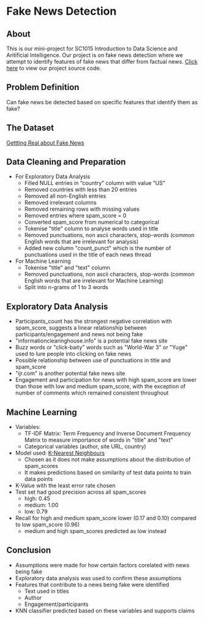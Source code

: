 # Fake News Detection
## About
This is our mini-project for SC1015 Introduction to Data Science and Aritificial Intelligence. Our project is on fake news detection where we attempt to identify features of fake news that differ from factual news. [Click here](https://github.com/cplAloysius/SC7_Group4_MiniProject/blob/main/DataPrep%2BEDA%2BML.ipynb) to view our project source code.
## Problem Definition
Can fake news be detected based on specific features that identify them as fake?
## The Dataset
[Gettting Real about Fake News](https://www.kaggle.com/datasets/mrisdal/fake-news)
## Data Cleaning and Preparation
- For Exploratory Data Analysis
  - Filled NULL entries in “country” column with value “US”
  - Removed countries with less than 20 entries
  - Removed all non-English entries
  - Removed irrelevant columns
  - Removed remaining rows with missing values
  - Removed entries where spam_score = 0
  - Converted spam_score from numerical to categorical
  - Tokenise "title" column to analyse words used in title
  - Removed punctuations, non ascii characters, stop-words (common English words that are irrelevant for analysis)
  - Added new column "count_punct" which is the number of punctuations used in the title of each news thread
- For Machine Learning
  - Tokenise "title" and "text" column
  - Removed punctuations, non ascii characters, stop-words (common English words that are irrelevant for Machine Learning)
  - Split into n-grams of 1 to 3 words
## Exploratory Data Analysis
- Participants_count has the strongest negative correlation with spam_score, suggests a linear relationship between participants/engagement and news not being fake
- "informationclearinghouse.info" is a potential fake news site
- Buzz words or "click-baity" words such as "World-War 3" or "Yuge" used to lure people into clicking on fake news
- Possible relationship between use of punctuations in title and spam_score
- "ijr.com" is another potential fake news site
- Engagement and participation for news with high spam_score are lower than those with low and medium spam_score, with the exception of number of comments which remained consistent throughout
## Machine Learning
- Variables:
  - TF-IDF Matrix: Term Frequency and Inverse Document Frequency Matrix to measure importance of words in "title" and "text"
  - Categorical variables (author, site URL, country)
- Model used: [K-Nearest Neighbours](https://en.wikipedia.org/wiki/K-nearest_neighbors_algorithm)
  - Chosen as it does not make assumptions about the distribution of spam_scores
  - It makes predictions based on similarity of test data points to train data points
- K-Value with the least error rate chosen
- Test set had good precision across all spam_scores
  - high: 0.45
  - medium: 1.00
  - low: 0.79
- Recall for high and medium spam_score lower (0.17 and 0.10) compared to low spam_score (0.96)
  - medium and high spam_scores predicted as low instead
## Conclusion
- Assumptions were made for how certain factors corelated with news being fake
- Exploratory data analysis was used to confirm these assumptions
- Features that contribute to a news being fake were identified
  - Text used in titles
  - Author
  - Engagement/participants
- KNN classifier predicted based on these variables and supports claims
